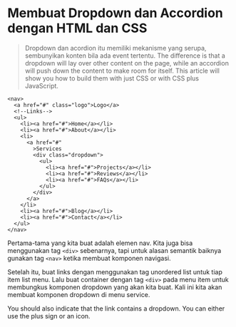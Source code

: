 # Membuat Dropdown dan Accordion dengan HTML dan CSS

> Dropdown dan acordion itu memiliki mekanisme yang serupa, sembunyikan konten bila ada event tertentu. The difference is that a dropdown will lay over other content on the page, while an accordion will push down the content to make room for itself. This article will show you how to build them with just CSS or with CSS plus JavaScript.

```
<nav>
  <a href="#" class="logo">Logo</a>
  <!--Links-->
  <ul>
    <li><a href="#">Home</a></li>
    <li><a href="#">About</a></li>
    <li>
      <a href="#"
        >Services
        <div class="dropdown">
          <ul>
            <li><a href="#">Projects</a></li>
            <li><a href="#">Reviews</a></li>
            <li><a href="#">FAQs</a></li>
          </ul>
        </div>
      </a>
    </li>
    <li><a href="#">Blog</a></li>
    <li><a href="#">Contact</a></li>
  </ul>
</nav>
```

Pertama-tama yang kita buat adalah elemen nav. Kita juga bisa menggunakan tag `<div>` sebenarnya, tapi untuk alasan semantik baiknya gunakan tag `<nav>` ketika membuat komponen navigasi.

Setelah itu, buat links dengan menggunakan tag unordered list untuk tiap item list menu. Lalu buat container dengan tag `<div>` pada menu item untuk membungkus komponen dropdown yang akan kita buat. Kali ini kita akan membuat komponen dropdown di menu service.

You should also indicate that the link contains a dropdown. You can either use the plus sign or an icon.
